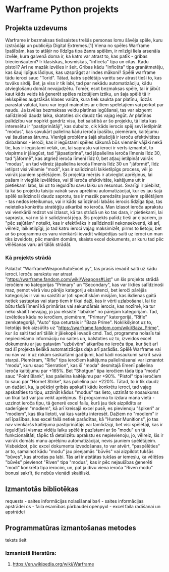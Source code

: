 # Warframe Python projekts

## Projekta uzdevums
Warframe ir bezmaksas tiešsaistes trešās personas lomu šāvēja spēle, kuru izstrādāja un publicēja Digital Extremes.[1]
Viena no spēles Warframe īpašībām, kas to atšķir no līdzīga tipa žanra spēlēm, ir milzīgi liela arsenāla izvēle, kura galvenā doma ir, ka katrs var atrast to, kas patīk - gribas triecienšauteni? Ir klasiskās, kosmiskās, "inficēta" tipa un citas. Kādu pistoli? Arī ne mazāk izvēles ir šeit. Gribas kādu "inficēta" tipa granātmetēju, kas šauj lipīgus lādiņus, kas uzsprāgst ar indes mākoni? Spēlē warframe tādu ieroci sauc "Torid". Tātad, katrs spēlētājs varētu sev atrast tieši to, kas tuvāks sirdij. Bet, ja viss ir tik labi, tad par nekādu automatizāciju, kādu atvieglošanu domāt nevajadzētu. Tomēr, esot bezmaksas spēle, tai ir jābūt kaut kāds veids kā ģenerēt spēles ražotājiem iztiku, un šaja spēlē tā ir iekšspēles augstākās klases valūta, kura tiek saukta par platīnu, līdzās parastai valūtai, kuru var iegūt mainoties ar citiem spēlētājiem vai pērkot par naudu. Ja izvēlas bezmaksas veidu platīnas iegūšanai, tas var aizņemt salīdzinoši daudz laika, skatoties cik daudz tās vajag iegūt. Ar platīnas palīdzību var nopirkt gandrīz visu, bet saistībā ar šo projektu, tā lieta kas interesētu ir "pastiprinātāji", kas dubulto, cik kāds ierocis spēj sevī ietilpināt "modus", kas savukārt palielina kādu ieroča īpašību, piemēram, kaitējumu vai šaušanas ātrumu. Vienīgā problēma šajā situācijā ir ieroču efektivitātes disbalanss - ieroči, kas ir iegūstami spēles sākumā būs vienmēr vājāki nekā tie, kas ir iegūstami vēlāk, un, lai saprastu vai ieroci ir vērts izmantot, to vispirms ir jāiegūst, tad "jāpastiprina", tad jāpalielina ieroča līmenis līdz 30, tad "jāformē", kas atgriež ieroča līmeni līdz 0, bet atļauj ietilpināt vairāk "modus", un tad vēlreiz jāpalielina ieroča līmenis līdz 30 un "jāformē", līdz ietilpst visi vēlamie "modi", kas ir salīdzinoši laikietilpīgs process, vēl jo vairāk jauniem spēlētājiem. Šī projekta mērķis ir atvieglot aprēķinus, lai pašam ir vieglāk izvēlēties, vai šī ieroča efektivitāte, kaitējums utt ir pietiekami labs, lai uz to ieguldītu savu laiku un resursus. Svarīgi ir piebilst, tā kā šo projektu taisīju vairāk savu aprēķinu automatizācijai, kur es jau šajā spēlē salīdzinoši daudz saprotu, tas ir mazāk paredzēts jauniem spēlētājiem - tas nedos ieteikumus, vai ir kāds salīdzinoši labāks ierocis līdzīga tipa, tas neieteiks konkrētu stratēģiju atkarībā no ieroča. Man izlasot ieroča aprakstu vai vienkārši redzot vai izlasot, kā tas strādā un ko tas dara, ir pietiekami, lai saprastu, vai no tā ir salīdzinoši jēga. Šis projekts palīdz tieši ar cipariem, jo "pēc sajūtām" noteikt, kas ir efektīvāks ir salīdzinoši nekonsekventi, kā arī, vēlreiz, laikietilpīgi, jo tad katru ieroci vajag maksimizēt, pirms to lietoju, bet ar šo programmu es varu vienkārši ievadīt wikipēdijas saiti uz ieroci un man tiks izveidots, pēc manām domām, skaists excel dokuments, ar kuru tad pēc vēlēšanas varu arī tālāk strādāt.

### Kā projekts strādā
Palaižot "WarframeWeaponAutoExcel.py", tas prasīs ievadīt saiti uz kādu ieroci. Ieroču sarakstu var atrast "https://warframe.fandom.com/wiki/Weapons#List" un šis projekts strādā ieročiem no kategorijas "Primary" un "Secondary", kas var likties salīdzinoši maz, ņemot vērā visu pārējo kategoriju eksistenci, bet ieroči pārējās kategorijās ir vai nu saistīti ar ļoti specifiskām misijām, kas ikdienas gaitā netiek sastaptas vai starp tiem ir tikai daži, kas ir vērti uzlabošanai, lai tie būtu tādā līmenī kā primārias vai sekundārais ierocis, kas nozīmē, ka tur neko skaitīt nevajag, jo jau eksistē "labākie" no pārējām kategorijām.
Tad, izvēloties kādu no ieročiem, piemēram, "Primary" katergorijā, "Rifle" zemkategorijā, "Auto" tipa ceturtais ir "Baza Prime". Noklikšķinot uz to, lietotājs tiek aizsūtīts uz "https://warframe.fandom.com/wiki/Baza_Prime", kur šo saiti tad arī tālāk ir jāiekopē ievadē cmd.
Tad, programma nolasīs tai nepieciešamo informāciju no saites un, balstoties uz to, izveidos excel dokumentu ar jau gatavām "uzbūvēm" atkarība no ieroča tipa, kur šeit arī tad šī projekta lielākā automatizācijas daļa arī parādās. Spēlē Warframe vai nu nav vai ir uz rokām saskaitāmi gadījumi, kad kādi nosaukumi sakrīt savā starpā. Piemēram, "Rifle" tipa ieročiem kaitējuma palielināsanai var izmantot "modu", kuru sauc "Serration", kas šī "moda" desmitajā līmenī palielina ieroča kaitējumu par +165%. Bet "Shotgun" tipa ieročiem tāda tipa "modu" sauc "Point Blank", kas palielina kaitējumu par +90%. "Pistol" tipa ieročiem to sauc par "Hornet Strike", kas palielina par +220%. Tātad, to ir tik daudz un dažādi, ka, ja pēkšņi gribās apskatīt kādu konkrētu ieroci, tad vajag apskatīties to tipu, uzzināt kādus "modus" tas lieto, uzzināt to nosaukums un tikai tad var jau veikt aprēķinus. Šī programma to izdara mana vietā - uzzinot ieroča tipu, tā ģenerē excel failu, kurš jau tiek aizpildīts ar saderīgiem "modiem", kā arī kreisajā excel pusē, es pievienoju "špikeri" ar "modiem", kas tika lietoti, vai kas varētu interesēt. Dažiem no "modiem" ir arī īpašības, kas excel failā netiek parādītas, kā "Hunter Munitions", jo tas nav vienkāršs kaitējuma pastiprinātājs vai tamlīdzīgi, bet visi spēlētāji, kas ir ieguldījuši vismaz vidēju laiku spēlē ir pazīstami ar šo "modu" un tā funkcionalitāti, tāpēc tā detalizētu aprakstu es nepievienoju, jo, vēlreiz, šis ir vairāk domāts manu aprēķinu automatizācijai, nevis jauniem spēlētājeim.
Visbeidzot, pēc excel dokumenta izvedošanas, to var atvērt, "paspēlēties" ar to, samainot kādu "modu" jau pieejamās "būvēs" vai aizpildot tukšās "būves", kas atrodas pa labi. Tās arī ir atstātas tukšas ar iemeslu, ka vēlēšos "būvēs" pievienot "Riven" tipa "modus", kas ir pēc nejaušības ģenerēti "modi" konkrēta tipa ierocim, un, pat ja divu viena ieroča "Riven modu" bonusi sakrīt, tie nebūs vienādi skaitliski.

## Izmantotās bibliotēkas
requests - saites informācijas nolasīšanai
bs4 - saites informācijas apstrādei
os - faila esamības pārbaudei
openpyxl - excel faila radīšanai un apstrādei

## Programmatūras izmantošanas metodes
teksts šeit

### Izmantotā literatūra:
1. https://en.wikipedia.org/wiki/Warframe